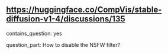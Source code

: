 ## https://huggingface.co/CompVis/stable-diffusion-v1-4/discussions/135

contains_question: yes

question_part: How to disable the NSFW filter?